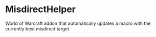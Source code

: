 # MisdirectHelper
World of Warcraft addon that automatically updates a macro with the currently best misdirect target
